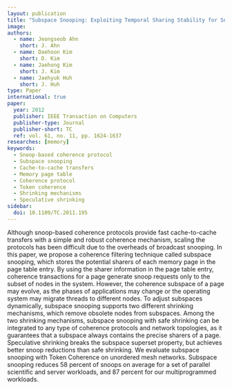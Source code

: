 ```yaml
---
layout: publication
title: "Subspace Snooping: Exploiting Temporal Sharing Stability for Snoop Reduction"
image: 
authors:
  - name: Jeongseob Ahn
    short: J. Ahn
  - name: Daehoon Kim
    short: D. Kim
  - name: Jaehong Kim
    short: J. Kim
  - name: Jaehyuk Huh
    short: J. Huh
type: Paper
international: true
paper:
  year: 2012
  publisher: IEEE Transaction on Computers
  publisher-type: Journal
  publisher-short: TC
  ref: vol. 61, no. 11, pp. 1624-1637
researches: [memory]
keywords:
  - Snoop-based coherence protocol
  - Subspace snooping
  - Cache-to-cache transfers
  - Memory page table
  - Coherence protocol
  - Token coherence
  - Shrinking mechanisms
  - Speculative shrinking
sidebar:
  doi: 10.1109/TC.2011.195
---
```


Although snoop-based coherence protocols provide fast cache-to-cache transfers with a simple and robust coherence mechanism, scaling the protocols has been difficult due to the overheads of broadcast snooping. In this paper, we propose a coherence filtering technique called subspace snooping, which stores the potential sharers of each memory page in the page table entry. By using the sharer information in the page table entry, coherence transactions for a page generate snoop requests only to the subset of nodes in the system. However, the coherence subspace of a page may evolve, as the phases of applications may change or the operating system may migrate threads to different nodes. To adjust subspaces dynamically, subspace snooping supports two different shrinking mechanisms, which remove obsolete nodes from subspaces. Among the two shrinking mechanisms, subspace snooping with safe shrinking can be integrated to any type of coherence protocols and network topologies, as it guarantees that a subspace always contains the precise sharers of a page. Speculative shrinking breaks the subspace superset property, but achieves better snoop reductions than safe shrinking. We evaluate subspace snooping with Token Coherence on unordered mesh networks. Subspace snooping reduces 58 percent of snoops on average for a set of parallel scientific and server workloads, and 87 percent for our multiprogrammed workloads.